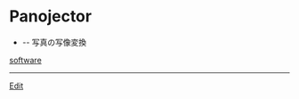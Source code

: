 # Panojector


* [](https://github.com/vitroid/Panojector) -- 写真の写像変換



[](https://live.staticflickr.com/4646/38796921564_42c4549c73_k_d.jpg)





[software](software.md)





----
[Edit](https://github.com/vitroid/vitroid.github.io/edit/master/MD/Panojector.md)
